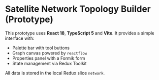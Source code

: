 # Satellite Network Topology Builder (Prototype)

This prototype uses **React 18**, **TypeScript 5** and **Vite**. It provides a simple interface with:

- Palette bar with tool buttons
- Graph canvas powered by `reactflow`
- Properties panel with a Formik form
- State management via Redux Toolkit

All data is stored in the local Redux slice `network`.
